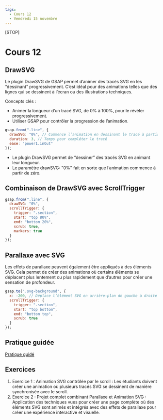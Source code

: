 ```yaml
---
tags:
  - Cours 12
  - Vendredi 15 novembre
---
```


[STOP]

# Cours 12

## DrawSVG

Le plugin DrawSVG de GSAP permet d’animer des tracés SVG en les “dessinant” progressivement. C’est idéal pour des animations telles que des lignes qui se dessinent à l’écran ou des illustrations techniques.

Concepts clés :

* Animer la longueur d’un tracé SVG, de 0% à 100%, pour le révéler progressivement.
* Utiliser GSAP pour contrôler la progression de l’animation.

```js
gsap.from(".line", {
  drawSVG: "0%", // Commence l’animation en dessinant le tracé à partir de 0%
  duration: 3, // Temps pour compléter le tracé
  ease: "power1.inOut"
});
```

*	Le plugin DrawSVG permet de “dessiner” des tracés SVG en animant leur longueur.
*	Le paramètre drawSVG: "0%" fait en sorte que l’animation commence à partir de zéro.

## Combinaison de DrawSVG avec ScrollTrigger

```js
gsap.from(".line", {
  drawSVG: "0%",
  scrollTrigger: {
    trigger: ".section",
    start: "top 80%",
    end: "bottom 20%",
    scrub: true,
    markers: true
  }
});
```

## Parallaxe avec SVG

Les effets de parallaxe peuvent également être appliqués à des éléments SVG. Cela permet de créer des animations où certains éléments se déplacent plus lentement ou plus rapidement que d’autres pour créer une sensation de profondeur.

```js
gsap.to(".svg-background", {
  x: -200, // Déplace l’élément SVG en arrière-plan de gauche à droite
  scrollTrigger: {
    trigger: ".section",
    start: "top bottom",
    end: "bottom top",
    scrub: true
  }
});
```

## Pratique guidée

[Pratique guidé](./exercices/gsap-drawsvg.md)

## Exercices

1. Exercice 1 : Animation SVG contrôlée par le scroll : Les étudiants doivent créer une animation où plusieurs tracés SVG se dessinent de manière synchronisée avec le scroll.
1. Exercice 2 : Projet complet combinant Parallaxe et Animation SVG : Application des techniques vues pour créer une page complète où des éléments SVG sont animés et intégrés avec des effets de parallaxe pour créer une expérience interactive et visuelle.